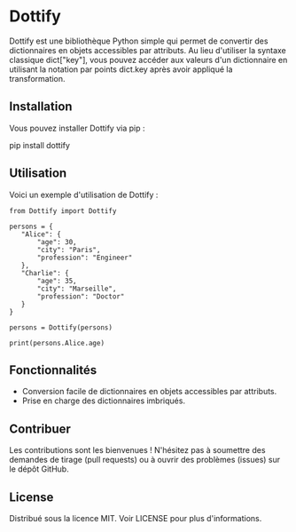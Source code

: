 # Dottify

Dottify est une bibliothèque Python simple qui permet de convertir des dictionnaires en objets accessibles par attributs. Au lieu d'utiliser la syntaxe classique dict["key"], vous pouvez accéder aux valeurs d'un dictionnaire en utilisant la notation par points dict.key après avoir appliqué la transformation.

## Installation

Vous pouvez installer Dottify via pip :

pip install dottify

## Utilisation

Voici un exemple d'utilisation de Dottify :

    from Dottify import Dottify
           
    persons = {
       "Alice": {
           "age": 30,
           "city": "Paris",
           "profession": "Engineer"
       },
       "Charlie": {
           "age": 35,
           "city": "Marseille",
           "profession": "Doctor"
       }
    }

    persons = Dottify(persons)

    print(persons.Alice.age) 

## Fonctionnalités

- Conversion facile de dictionnaires en objets accessibles par attributs.
- Prise en charge des dictionnaires imbriqués.

## Contribuer

Les contributions sont les bienvenues ! N'hésitez pas à soumettre des demandes de tirage (pull requests) ou à ouvrir des problèmes (issues) sur le dépôt GitHub.

## License

Distribué sous la licence MIT. Voir LICENSE pour plus d'informations.

